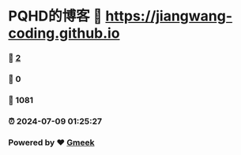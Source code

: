 # PQHD的博客 :link: https://jiangwang-coding.github.io 
### :page_facing_up: [2](https://jiangwang-coding.github.io/tag.html) 
### :speech_balloon: 0 
### :hibiscus: 1081 
### :alarm_clock: 2024-07-09 01:25:27 
### Powered by :heart: [Gmeek](https://github.com/Meekdai/Gmeek)
